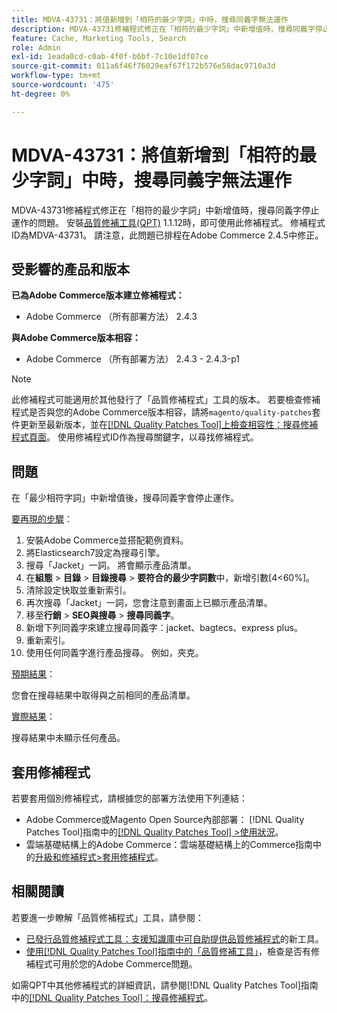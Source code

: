 ```yaml
---
title: MDVA-43731：將值新增到「相符的最少字詞」中時，搜尋同義字無法運作
description: MDVA-43731修補程式修正在「相符的最少字詞」中新增值時，搜尋同義字停止運作的問題。 安裝[Quality Patches Tool (QPT)](https://experienceleague.adobe.com/zh-hant/docs/commerce-operations/tools/quality-patches-tool/quality-patches-tool-to-self-serve-quality-patches) 1.1.12後，即可使用此修補程式。 修補程式ID為MDVA-43731。 請注意，此問題已排程在Adobe Commerce 2.4.5中修正。
feature: Cache, Marketing Tools, Search
role: Admin
exl-id: 1eada0cd-c0ab-4f0f-b6bf-7c10e1df07ce
source-git-commit: 011a6f46f76029eaf67f172b576e58dac9710a3d
workflow-type: tm+mt
source-wordcount: '475'
ht-degree: 0%

---
```


# MDVA-43731：將值新增到「相符的最少字詞」中時，搜尋同義字無法運作

MDVA-43731修補程式修正在「相符的最少字詞」中新增值時，搜尋同義字停止運作的問題。 安裝[品質修補工具(QPT)](https://experienceleague.adobe.com/zh-hant/docs/commerce-operations/tools/quality-patches-tool/quality-patches-tool-to-self-serve-quality-patches) 1.1.12時，即可使用此修補程式。 修補程式ID為MDVA-43731。 請注意，此問題已排程在Adobe Commerce 2.4.5中修正。

## 受影響的產品和版本

**已為Adobe Commerce版本建立修補程式：**

* Adobe Commerce （所有部署方法） 2.4.3

**與Adobe Commerce版本相容：**

* Adobe Commerce （所有部署方法） 2.4.3 - 2.4.3-p1

>[!NOTE]
>
>此修補程式可能適用於其他發行了「品質修補程式」工具的版本。 若要檢查修補程式是否與您的Adobe Commerce版本相容，請將`magento/quality-patches`套件更新至最新版本，並在[[!DNL Quality Patches Tool]上檢查相容性：搜尋修補程式頁面](https://experienceleague.adobe.com/zh-hant/docs/commerce-operations/tools/quality-patches-tool/quality-patches-tool-to-self-serve-quality-patches)。 使用修補程式ID作為搜尋關鍵字，以尋找修補程式。

## 問題

在「最少相符字詞」中新增值後，搜尋同義字會停止運作。

<u>要再現的步驟</u>：

1. 安裝Adobe Commerce並搭配範例資料。
1. 將Elasticsearch7設定為搜尋引擎。
1. 搜尋「Jacket」一詞。 將會顯示產品清單。
1. 在&#x200B;**組態** > **目錄** > **目錄搜尋** > **要符合的最少字詞數**&#x200B;中，新增引數[4&lt;60%]。
1. 清除設定快取並重新索引。
1. 再次搜尋「Jacket」一詞，您會注意到畫面上已顯示產品清單。
1. 移至&#x200B;**行銷** > **SEO與搜尋** > **搜尋同義字**。
1. 新增下列同義字來建立搜尋同義字：jacket、bagtecs、express plus。
1. 重新索引。
1. 使用任何同義字進行產品搜尋。 例如，夾克。

<u>預期結果</u>：

您會在搜尋結果中取得與之前相同的產品清單。

<u>實際結果</u>：

搜尋結果中未顯示任何產品。

## 套用修補程式

若要套用個別修補程式，請根據您的部署方法使用下列連結：

* Adobe Commerce或Magento Open Source內部部署： [!DNL Quality Patches Tool]指南中的[[!DNL Quality Patches Tool] >使用狀況](/help/tools/quality-patches-tool/usage.md)。
* 雲端基礎結構上的Adobe Commerce：雲端基礎結構上的Commerce指南中的[升級和修補程式>套用修補程式](https://experienceleague.adobe.com/docs/commerce-cloud-service/user-guide/develop/upgrade/apply-patches.html?lang=zh-Hant)。

## 相關閱讀

若要進一步瞭解「品質修補程式」工具，請參閱：

* [已發行品質修補程式工具：支援知識庫中可自助提供品質修補程式](https://experienceleague.adobe.com/zh-hant/docs/commerce-operations/tools/quality-patches-tool/quality-patches-tool-to-self-serve-quality-patches)的新工具。
* [使用[!DNL Quality Patches Tool]指南中的「品質修補工具」](/help/tools/quality-patches-tool/patches-available-in-qpt/check-patch-for-magento-issue-with-magento-quality-patches.md)，檢查是否有修補程式可用於您的Adobe Commerce問題。

如需QPT中其他修補程式的詳細資訊，請參閱[!DNL Quality Patches Tool]指南中的[[!DNL Quality Patches Tool]：搜尋修補程式](https://experienceleague.adobe.com/tools/commerce-quality-patches/index.html?lang=zh-Hant)。
